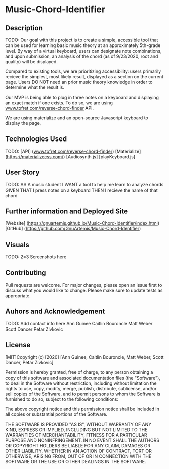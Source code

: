 # Music-Chord-Identifier

## Description
TODO:
Our goal with this project is to create a simple, accessible tool that can be used for learning basic music theory at an approximately 5th-grade level. By way of a virtual keyboard, users can designate note combinations, and upon submission, an analysis of the chord (as of 9/23/2020, root and quality) will be displayed.

Compared to existing tools, we are prioritizing accessibility: users primarily recieve the simplest, most likely result, displayed as a section on the current page. Users DO NOT need an prior music theory knowledge in order to determine what the result is.

Our MVP is being able to plug in three notes on a keyboard and displaying an exact match if one exists. To do so, we are using www.tofret.com/reverse-chord-finder API.

We are using materialize and an open-source Javascript keyboard to display the page, 
## Technologies Used
TODO:
[API] (www.tofret.com/reverse-chord-finder)
[Materialize] (https://materializecss.com/)
[Audiosynth.js]
[playKeyboard.js]



## User Story
TODO:
AS A music student
I WANT a tool to help me learn to analyze chords
GIVEN THAT I press notes on a keyboard
THEN I recieve the name of that chord


## Further information and Deployed Site
[Website] (https://gnuartemis.github.io/Music-Chord-Identifier/index.html)
[GitHub]  (https://github.com/GnuArtemis/Music-Chord-Identifier) 

## Visuals
TODO: 2=3 Screenshots here

## Contributing
Pull requests are welcome. For major changes, please open an issue first to discuss what you would like to change.
Please make sure to update tests as appropriate.
 
## Auhors and Acknowledgement
TODO: Add contact info here
Ann Guinee
Caitlin Bouroncle
Matt Weber
Scott Dancer
Petar Zivkovic

## License
[MIT]Copyright (c) [2020] [Ann Guinee, Caitlin Bouroncle, Matt Weber, Scott Dancer, Petar Zivkovic]

Permission is hereby granted, free of charge, to any person obtaining a copy
of this software and associated documentation files (the "Software"), to deal
in the Software without restriction, including without limitation the rights
to use, copy, modify, merge, publish, distribute, sublicense, and/or sell
copies of the Software, and to permit persons to whom the Software is
furnished to do so, subject to the following conditions:

The above copyright notice and this permission notice shall be included in all
copies or substantial portions of the Software.

THE SOFTWARE IS PROVIDED "AS IS", WITHOUT WARRANTY OF ANY KIND, EXPRESS OR
IMPLIED, INCLUDING BUT NOT LIMITED TO THE WARRANTIES OF MERCHANTABILITY,
FITNESS FOR A PARTICULAR PURPOSE AND NONINFRINGEMENT. IN NO EVENT SHALL THE
AUTHORS OR COPYRIGHT HOLDERS BE LIABLE FOR ANY CLAIM, DAMAGES OR OTHER
LIABILITY, WHETHER IN AN ACTION OF CONTRACT, TORT OR OTHERWISE, ARISING FROM,
OUT OF OR IN CONNECTION WITH THE SOFTWARE OR THE USE OR OTHER DEALINGS IN THE
SOFTWARE.